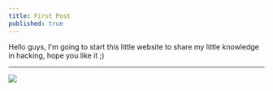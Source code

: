 ```yaml
---
title: First Post
published: true
---
```


Hello guys, I'm going to start this little website to share my little knowledge in hacking, hope you like it ;)

* * *

![](http://www.hackthebox.eu/badge/image/148910)
